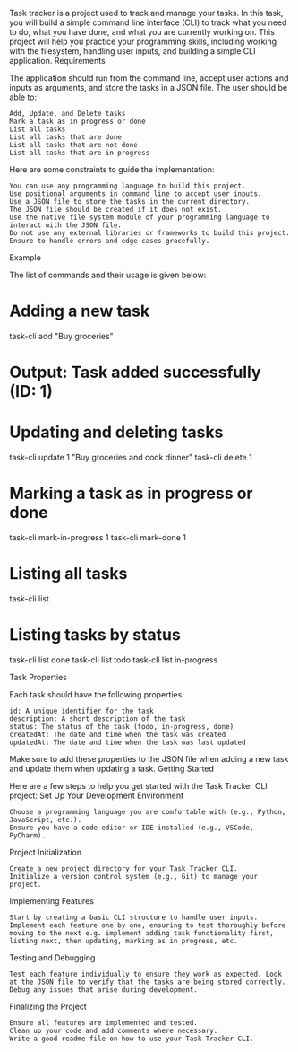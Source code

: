 

Task tracker is a project used to track and manage your tasks. In this task, you will build a simple command line interface (CLI) to track what you need to do, what you have done, and what you are currently working on. This project will help you practice your programming skills, including working with the filesystem, handling user inputs, and building a simple CLI application.
Requirements

The application should run from the command line, accept user actions and inputs as arguments, and store the tasks in a JSON file. The user should be able to:

    Add, Update, and Delete tasks
    Mark a task as in progress or done
    List all tasks
    List all tasks that are done
    List all tasks that are not done
    List all tasks that are in progress

Here are some constraints to guide the implementation:

    You can use any programming language to build this project.
    Use positional arguments in command line to accept user inputs.
    Use a JSON file to store the tasks in the current directory.
    The JSON file should be created if it does not exist.
    Use the native file system module of your programming language to interact with the JSON file.
    Do not use any external libraries or frameworks to build this project.
    Ensure to handle errors and edge cases gracefully.

Example

The list of commands and their usage is given below:

# Adding a new task
task-cli add "Buy groceries"
# Output: Task added successfully (ID: 1)

# Updating and deleting tasks
task-cli update 1 "Buy groceries and cook dinner"
task-cli delete 1

# Marking a task as in progress or done
task-cli mark-in-progress 1
task-cli mark-done 1

# Listing all tasks
task-cli list

# Listing tasks by status
task-cli list done
task-cli list todo
task-cli list in-progress

Task Properties

Each task should have the following properties:

    id: A unique identifier for the task
    description: A short description of the task
    status: The status of the task (todo, in-progress, done)
    createdAt: The date and time when the task was created
    updatedAt: The date and time when the task was last updated

Make sure to add these properties to the JSON file when adding a new task and update them when updating a task.
Getting Started

Here are a few steps to help you get started with the Task Tracker CLI project:
Set Up Your Development Environment

    Choose a programming language you are comfortable with (e.g., Python, JavaScript, etc.).
    Ensure you have a code editor or IDE installed (e.g., VSCode, PyCharm).

Project Initialization

    Create a new project directory for your Task Tracker CLI.
    Initialize a version control system (e.g., Git) to manage your project.

Implementing Features

    Start by creating a basic CLI structure to handle user inputs.
    Implement each feature one by one, ensuring to test thoroughly before moving to the next e.g. implement adding task functionality first, listing next, then updating, marking as in progress, etc.

Testing and Debugging

    Test each feature individually to ensure they work as expected. Look at the JSON file to verify that the tasks are being stored correctly.
    Debug any issues that arise during development.

Finalizing the Project

    Ensure all features are implemented and tested.
    Clean up your code and add comments where necessary.
    Write a good readme file on how to use your Task Tracker CLI.

